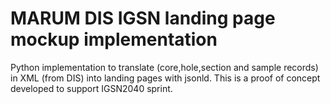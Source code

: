 # MARUM DIS IGSN landing page mockup implementation
Python implementation to translate (core,hole,section and sample records) in XML (from DIS) into landing pages with jsonld. This is a proof of concept developed to support IGSN2040 sprint.
